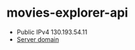 # movies-explorer-api
  
* Public IPv4 130.193.54.11
* [Server domain](https://api.markovproject.nomoredomains.sbs)
